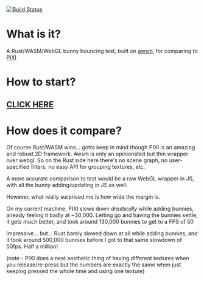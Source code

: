 [![Build Status](https://github.com/dakom/rust-bunnymark/workflows/Test%2C%20Build%2C%20and%20Deploy/badge.svg)](https://github.com/dakom/rust-bunnymark/actions)

# What is it?

A Rust/WASM/WebGL bunny bouncing test, built on [awsm](http://github.com/dakom/awsm/), for comparing to [PIXI](https://www.goodboydigital.com/pixijs/bunnymark/)

# How to start?

## [CLICK HERE](https://dakom.github.io/rust-bunnymark)

# How does it compare?

Of course Rust/WASM wins... gotta keep in mind though PIXI is an amazing and robust 2D framework. Awsm is only an opinionated but thin wrapper over webgl. So on the Rust side here there's no scene graph, no user-specified filters, no easy API for grouping textures, etc.

A more accurate comparison to test would be a raw WebGL wrapper in JS, with all the bunny adding/updating in JS as well.

However, what really surprised me is how wide the margin is.

On my current machine, PIXI slows down _drastically_ while adding bunnies, already feeling it badly at ~30,000. Letting go and having the bunnies settle, it gets _much_ better, and took around 130,000 bunnies to get to a FPS of 50

Impressive... but... Rust barely slowed down at all while adding bunnies, and it took around 500,000 bunnies before I got to that same slowdown of 50fps. Half a million!
 
(note - PIXI does a neat aesthetic thing of having different textures when you release/re-press but the numbers are exactly the same when just keeping pressed the whole time and using one texture)
